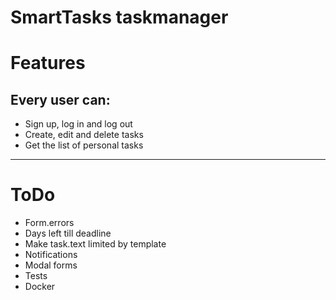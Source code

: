 # SmartTasks taskmanager
# Features
## Every user can:
* Sign up, log in and log out
* Create, edit and delete tasks
* Get the list of personal tasks
____
# ToDo
* Form.errors
* Days left till deadline
* Make task.text limited by template
* Notifications
* Modal forms
* Tests
* Docker